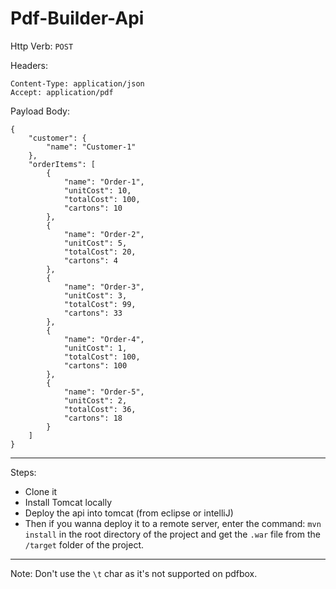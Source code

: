 # Pdf-Builder-Api



Http Verb: `POST`

Headers: 
```
Content-Type: application/json
Accept: application/pdf
```

Payload Body: 
```
{
	"customer": {
		"name": "Customer-1"
	}, 
	"orderItems": [
		{
			"name": "Order-1", 
			"unitCost": 10, 
			"totalCost": 100, 
			"cartons": 10
		}, 
		{
			"name": "Order-2", 
			"unitCost": 5, 
			"totalCost": 20, 
			"cartons": 4
		},
		{
			"name": "Order-3", 
			"unitCost": 3, 
			"totalCost": 99, 
			"cartons": 33
		},
		{
			"name": "Order-4", 
			"unitCost": 1, 
			"totalCost": 100, 
			"cartons": 100
		},
		{
			"name": "Order-5", 
			"unitCost": 2, 
			"totalCost": 36, 
			"cartons": 18
		}
	]
}
```

--------

Steps: 
- Clone it
- Install Tomcat locally 
- Deploy the api into tomcat (from eclipse or intelliJ) 
- Then if you wanna deploy it to a remote server, enter the command: `mvn install` in the root directory of the project and get the `.war` file from the `/target` folder of the project.

---------

Note:
Don't use the `\t` char as it's not supported on pdfbox.
